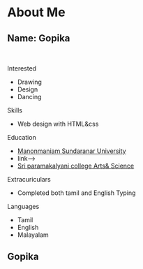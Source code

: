 <div id="header"></div>
<div class="left"></div>
<div class="stuff">
<br><br>
<h1>About Me</h1>
<h2>Name: Gopika</h2>
<br>
<p class="head">Interested</p>
<ul>
<li>Drawing</li>
<li>Design</li>
<li>Dancing</li>
</ul>
<p class="head">Skills</p>
<ul>
<li>Web design with HTML&css</li>
</ul>
<p class="head">Education</p>
<ul>
<a href="http://www.manonmaniam Sundaranar University.org/pages/M_S_U">
<li>Manonmaniam Sundaranar University<li>
</a>
<!-->link-->
<a href="https://www.Sri paramakalyani college.org/">
<li>Sri paramakalyani college Arts& Science</li></a>
</ul>
<p class="head">Extracuriculars</p>
<ul>
<li>Completed both tamil and English Typing</li>
</ul>
<p class="head">Languages</p>
<ul>
<li>Tamil</li>
<li>English</li>
<li>Malayalam</li>
</ul>
<div class="right"></div>
</div>
<div id="footer">
<h2 id="Name">Gopika</h2></div
